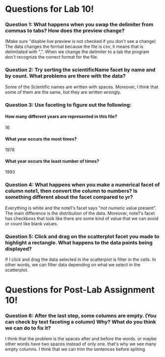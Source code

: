 # Questions for Lab 10!

### Question 1: What happens when you swap the delimiter from commas to tabs? How does the preview change? 
(Make sure "disable live preview is not checked if you don't see a change)
The data changes the format because the file is csv, it means that is delimitated with ",". When we change the delimiter to a tab the program don't recognize the correct format for the file.
### Question 2: Try sorting the scientificName facet by name and by count. What problems are there with the data?
Some of the Scientific names are written with spaces. Moreover, I think that some of them are the same, but they are written wrongly.
### Question 3: Use faceting to figure out the following:
#### How many different years are represented in this file? 
16
#### What year occurs the most times?
1978
#### What year occurs the least number of times?
1993
### Question 4: What happens when you make a numerical facet of column note1, then convert the column to numbers? Is something different about the facet compared to yr?
Everything is white and the note1's facet says "not numeric value present". The main difference is the distribution of the data. Moreover, note1's facet has checkboxs that look like there are some kind of value that we can avoid or count like blank values.
### Question 5: Click and drag on the scatterplot facet you made to highlight a rectangle. What happens to the data points being displayed?
If I click and drag the data selected in the scatterplot is filter in the cells. In other words, we can filter data depending on what we select in the scatterplot.
# Questions for Post-Lab Assignment 10!

### Question 6: After the last step, some columns are empty. (You can check by text faceting a column) Why? What do you think we can do to fix it?

I think that the problem is the spaces after and before the words. or maybe other words have two spaces instead of only one. that's why we see many empty columns. I think that we can trim the sentences before spliting
